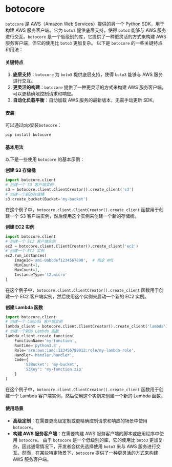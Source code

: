 # botocore

`botocore` 是 AWS（Amazon Web Services）提供的另一个 Python SDK，用于构建 AWS 服务客户端。它为 `boto3` 提供底层支持，使得 `boto3` 能够与 AWS 服务进行交互。`botocore` 是一个低级别的库，它提供了一种更灵活的方式来构建 AWS 服务客户端，但它的使用比 `boto3` 更加复杂。 以下是 `botocore` 的一些关键特点和用法：

#### 关键特点

1. **底层支持**：`botocore` 为 `boto3` 提供底层支持，使得 `boto3` 能够与 AWS 服务进行交互。
2. **更灵活的构建**：`botocore` 提供了一种更灵活的方式来构建 AWS 服务客户端，可以更精确地控制请求和响应。
3. **自动化负载平衡**：自动加载 AWS 服务的最新版本，无需手动更新 SDK。

#### 安装

可以通过pip安装`botocore`：

```bash
pip install botocore
```

#### 基本用法

以下是一些使用 `botocore` 的基本示例：

**创建 S3 存储桶**

```python
import botocore.client
# 创建一个 S3 客户端实例
s3 = botocore.client.ClientCreator().create_client('s3')
# 创建一个新的存储桶
s3.create_bucket(Bucket='my-bucket')
```

在这个例子中，`botocore.client.ClientCreator().create_client` 函数用于创建一个 S3 客户端实例，然后使用这个实例来创建一个新的存储桶。

**创建 EC2 实例**

```python
import botocore.client
# 创建一个 EC2 客户端实例
ec2 = botocore.client.ClientCreator().create_client('ec2')
# 创建一个 EC2 实例
ec2.run_instances(
    ImageId='ami-0abcdef1234567890',  # 指定 AMI
    MinCount=1,
    MaxCount=1,
    InstanceType='t2.micro'
)
```

在这个例子中，`botocore.client.ClientCreator().create_client` 函数用于创建一个 EC2 客户端实例，然后使用这个实例来启动一个新的 EC2 实例。

**创建 Lambda 函数**

```python
import botocore.client
# 创建一个 Lambda 客户端实例
lambda_client = botocore.client.ClientCreator().create_client('lambda')
# 创建一个新的 Lambda 函数
lambda_client.create_function(
    FunctionName='my-function',
    Runtime='python3.8',
    Role='arn:aws:iam::123456789012:role/my-lambda-role',
    Handler='handler.handler',
    Code={
        'S3Bucket': 'my-bucket',
        'S3Key': 'my-function.zip'
    }
)
```

在这个例子中，`botocore.client.ClientCreator().create_client` 函数用于创建一个 Lambda 客户端实例，然后使用这个实例来创建一个新的 Lambda 函数。

#### 使用场景

* **高级定制**：在需要更高级定制或更精确控制请求和响应的场景中使用 `botocore`。
* **构建 AWS 服务客户端**：在需要构建 AWS 服务客户端的脚本或应用程序中使用 `botocore`。 由于 `botocore` 是一个低级别的库，它的使用比 `boto3` 更加复杂，因此通常情况下，开发者会优先选择使用 `boto3` 来与 AWS 服务进行交互。然而，在某些特定场景下，`botocore` 提供了一种更灵活的方式来构建 AWS 服务客户端。
